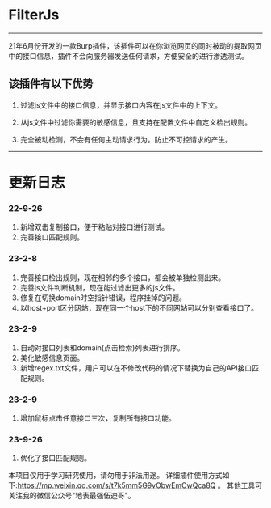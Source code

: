# FilterJs
---
21年6月份开发的一款Burp插件，该插件可以在你浏览网页的同时被动的提取网页中的接口信息，插件不会向服务器发送任何请求，方便安全的进行渗透测试。
## 该插件有以下优势
1. 过滤js文件中的接口信息，并显示接口内容在js文件中的上下文。

2. 从js文件中过滤你需要的敏感信息，且支持在配置文件中自定义检出规则。

3. 完全被动检测，不会有任何主动请求行为。防止不可控请求的产生。

---


# 更新日志
### 22-9-26 
1. 新增双击复制接口，便于粘贴对接口进行测试。
2. 完善接口匹配规则。
### 23-2-8
1. 完善接口检出规则，现在相邻的多个接口，都会被单独检测出来。
2. 完善js文件判断机制，现在能过滤出更多的js文件。
3. 修复在切换domain时空指针错误，程序挂掉的问题。
4. 以host+port区分网站，现在同一个host下的不同网站可以分别查看接口了。
### 23-2-9
1. 自动对接口列表和domain(点击检索)列表进行排序。
2. 美化敏感信息页面。
3. 新增regex.txt文件，用户可以在不修改代码的情况下替换为自己的API接口匹配规则。
### 23-2-9
1. 增加鼠标点击任意接口三次，复制所有接口功能。
### 23-9-26
1. 优化了接口匹配规则。


本项目仅用于学习研究使用，请勿用于非法用途。
详细插件使用方式如下:https://mp.weixin.qq.com/s/t7k5mm5G9vObwEmCwQca8Q 。
其他工具可关注我的微信公众号"地表最强伍迪哥"。
